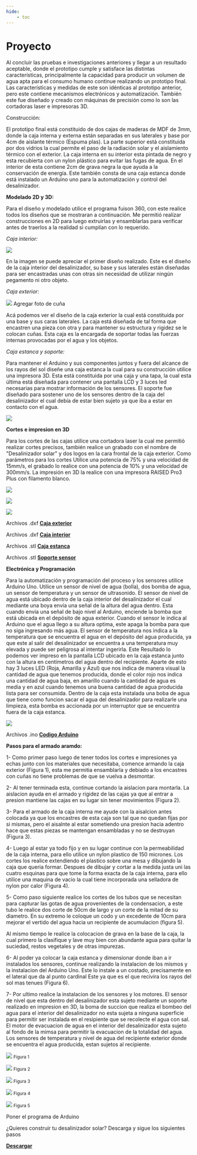 ```yaml
---
hide:
    - toc
---
```


# Proyecto



Al concluir las pruebas e investigaciones anteriores y llegar a un resultado aceptable, donde el prototipo cumple y satisface las distintas características, principalmente la capacidad para producir un volumen de agua apta para el consumo humano continue realizando un prototipo final. Las características y medidas de este son idénticas al prototipo anterior, pero este contiene mecanismos electrónicos y automatización. También este fue diseñado y creado con máquinas de precisión como lo son las cortadoras laser e impresoras 3D.

Construcción:

El prototipo final está constituido de dos cajas de maderas de MDF de 3mm, donde la caja interna y externa están separadas en sus laterales y base por 4cm de aislante térmico (Espuma plas). La parte superior está constituida por dos vidrios la cual permite el paso de la radiación solar y el aislamiento térmico con el exterior. 
La caja interna en su interior esta pintada de negro y esta recubierta con un nylon plástico para evitar las fugas de agua. En el interior de esta contiene 2cm de grava negra la que ayuda a la conservación de energía.
Este también consta de una caja estanca donde está instalado un Arduino uno para la automatización y control del desalinizador.

<strong>Modelado 2D y 3D:</strong>

Para el diseño y modelado utilice el programa fuison 360, con este realice todos los diseños que se mostraran a continuación.
Me permitió realizar construcciones en 2D para luego extruirlas y ensamblarlas para verificar antes de traerlos a la realidad si cumplían con lo requerido.

<em>Caja interior:</em>

![](../images/Proyecto/Producto%20fianl/subir%202.PNG)

En la imagen se puede apreciar el primer diseño realizado. Este es el diseño de la caja interior del desalinizador, su base y sus laterales están diseñadas para ser encastradas unas con otras sin necesidad de utilizar ningún pegamento ni otro objeto.

<em>Caja exterior:</em>

![](../images/Proyecto/Producto%20fianl/subir%201.PNG)
Agregar foto de cuña

Acá podemos ver el diseño de la caja exterior la cual está constituida por una base y sus caras laterales. La caja está diseñada de tal forma que encastren una pieza con otra y para mantener su estructura y rigidez se le colocan cuñas.
Esta caja es la encargada de soportar todas las fuerzas internas provocadas por el agua y los objetos.

<em>Caja estanca y soporte:</em>

Para mantener el Arduino y sus componentes juntos y fuera del alcance de los rayos del sol diseñe una caja estanca la cual para su construcción utilice una impresora 3D.
Esta está constituida por una caja y una tapa, la cual esta última está diseñada para contener una pantalla LCD y 3 luces led necesarias para mostrar información de los sensores.
El soporte fue diseñado para sostener uno de los sensores dentro de la caja del desalinizador el cual debía de estar bien sujeto ya que iba a estar en contacto con el agua.  


![](../images/Proyecto/Producto%20fianl/caja%20estanca%20dsieño.PNG)


<strong>Cortes e impresion en 3D</strong>

Para los cortes de las cajas utilice una cortadora laser la cual me permitió realizar cortes precisos, también realice un grabado con el nombre de "Desalinizador solar" y dos logos en la cara frontal de la caja exterior. Como parámetros para los cortes Utilice una potencia de 75% y una velocidad de 15mm/s, el grabado lo realice con una potencia de 10% y una velocidad de 300mm/s.
La impresión en 3D la realice con una impresora RAISED Pro3 Plus con filamento blanco.



![](../images/Proyecto/Producto%20fianl/cortes.PNG)

![](../images/Proyecto/Producto%20fianl/piezas.PNG)

![](../images/Proyecto/Producto%20fianl/caja.PNG)


Archivos .dxf <a href="../proyecto/Archivos/Exterior.zip" download="Caja Exterior"> <strong>Caja exterior</strong> </a>

Archivos .dxf <a href="../proyecto/Archivos/Interior.zip" download="Caja Interior"> <strong>Caja interior</strong> </a>

Archivos .stl <a href="../proyecto/Archivos/Caja_estanca.zip" download="Caja_estanca"> <strong>Caja estanca</strong> </a>

Archivos .stl <a href="../proyecto/Archivos/Soporte.stl" download="Soporte"> <strong>Soporte sensor</strong> </a>


<strong>Electrónica y Programación</strong>

Para la automatización y programación del proceso y los sensores utilice Arduino Uno.
Utilice un sensor de nivel de agua (bolla), dos bomba de agua, un sensor de temperatura y un sensor de ultrasonido.
El sensor de nivel de agua está ubicado dentro de la caja interior del desalinizador el cual mediante una boya envía una señal de la altura del agua dentro. Esta cuando envía una señal de bajo nivel al Arduino, enciende la bomba que está ubicada en el depósito de agua exterior. Cuando el sensor le indica al Arduino que el agua llego a su altura optima, este apaga la bomba para que no siga ingresando más agua.
El sensor de temperatura nos indica a la temperatura que se encuentra el agua en el depósito del agua producida, ya que este al salir del desalinizador se encuentra a una temperatura muy elevada y puede ser peligrosa al intentar ingerirla. Este Resultado lo podemos ver impreso en la pantalla LCD ubicado en la caja estanca junto con la altura en centímetros del agua dentro del recipiente. Aparte de esto hay 3 luces LED (Roja, Amarilla y Azul) que nos indica de manera visual la cantidad de agua que tenemos producida, donde el color rojo nos indica una cantidad de agua baja, en amarillo cuando la cantidad de agua es media y en azul cuando tenemos una buena cantidad de agua producida lista para ser consumida.
Dentro de la caja esta instalada una boba de agua que tiene como funcion sacar el agua del desalinizador para realizarle una limpieza, esta bomba es accionada por un interruptor que se encuentra fuera de la caja estanca.


![](../images/Proyecto/Producto%20fianl/arduino.PNG)


Archivos .ino <a href="../proyecto/Archivos/Codigoproyectofinal.ino" download="Codigo_Arduino_Desalinizador"> <strong>Codigo Arduino</strong> </a>



<strong>Pasos para el armado aramdo:</strong>

1- Como primer paso luego de tener todos los cortes e impresiones ya echas junto con los materiales que necesitaba, comence armando la caja exterior (Figura 1), esta me permitia ensamblarla y debiado a los encastres con cuñas no tiene problemas de que se vuelva a desmontar.

2- Al tener terminada esta, continue cortando la aislacion para montarla. La aislacion ayuda en el armado y rigidez de las cajas ya que al entrar a presion mantiene las cajas en su lugar sin tener movimientos (Figura 2).

3- Para el armado de la caja interna me ayude con la aisalcion antes colocada ya que los encastres de esta caja son tal que no quedan fijas por si mismas, pero el aisalnte al estar sometiendo una presion hacia adentro hace que estas piezas se mantengan ensambladas y no se destruyan (Figura 3).

4- Luego al estar ya todo fijo y en su lugar continue con la permeabilidad de la caja interna, para ello utilice un nylon plastico de 150 micrones. Los cortes los realice extendiendo el plastico sobre una mesa y dibujando la caja que queria formar. Despues de dibujar y cortar a la medida justa uni las cuatro esquinas para que tome la forma exacta de la caja interna, para ello utilice una maquina de vacio la cual tiene incorporada una selladora de nylon por calor (Figura 4).

5- Como paso siguiente realice los cortes de los tubos que se necesitan para capturar las gotas de agua provenientes de la condensacion, a este tubo le realice dos corte de 50cm de largo y un corte de la mitad de su diametro. En su extremo le coloque un codo y un excedente de 10cm para mejorar el vertido del agua hacia un recipiente de acumulacion (figura 5).

Al mismo tiempo le realice la colocacion de grava en la base de la caja, la cual primero la clasifique y lave muy bien con abundante agua para quitar la suciedad, restos vegetales y de otras impurezas.

6- Al poder ya colocar la caja estanca y dimensionar donde iban a ir instalados los sensores, continue realizando la instalacion de los mismos y la instalacion del Arduino Uno. Este lo instale a un costado, precisamente en el lateral que da al punto cardinal Este ya que es el que recivira los rayos del sol mas tenues (Figura 6).

7- Por ultimo realice la instalacion de los sensores y los motores. El sensor de nivel que esta dentro del desalinizador esta sujeto mediante un soporte realizado en impresion en 3D, la boma de succion que realiza el bombeo del agua para el interior del desalinizador no esta sujeta a ninguna superficie para permitir ser instalada en el resipiente que se recolecte el agua con sal. El motor de evacuacion de agua en el interior del desalinizador esta sujeto al fondo de la mimsa para permitir la evacuacion de la totalidad del agua.
Los sensores de temperatura y nivel de agua del recipiente exterior donde se encuentra el agua producida, estan sujetos al recipiente. 


![](../images/Proyecto/Producto%20fianl/piezas.PNG)
<small>Figura 1</small> 

![](../images/Proyecto/Producto%20fianl/aisalcion.PNG)
<small>Figura 2</small>

![](../images/Proyecto/Producto%20fianl/pasos.PNG)
<small>Figura 3</small>

![](../images/Proyecto/Producto%20fianl/nylon.PNG)
<small>Figura 4</small>

![](../images/Proyecto/Producto%20fianl/caño.PNG)
<Small>Figura 5</small>



Poner el programa de Arduino









¿Quieres construir tu desalinizador solar? Descarga y sigue los siguientes pasos 

 <a href="../Cómo_construir_mi_desalinizador_solar.pdf" download="Desalinizador Solar"> <strong>Descargar</strong> </a>
 
